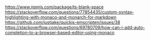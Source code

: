https://www.npmjs.com/package/ts-blank-space
https://stackoverflow.com/questions/77854435/custom-syntax-highlighting-with-monaco-and-monarch-for-markdown
https://github.com/justjake/quickjs-emscripten/issues/38
https://stackoverflow.com/questions/69780709/how-can-i-add-auto-completion-to-a-browser-based-editor-using-monaco
